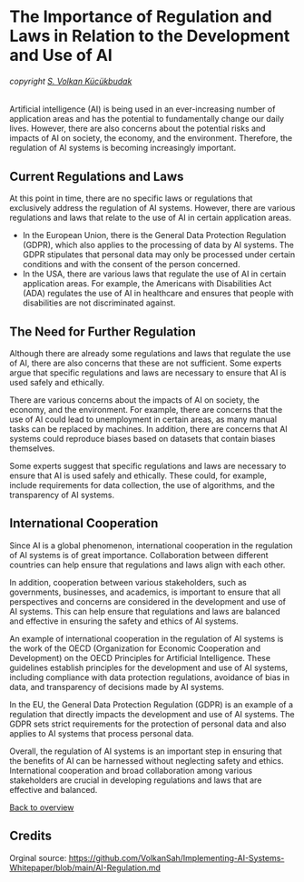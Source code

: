 # The Importance of Regulation and Laws in Relation to the Development and Use of AI
###### copyright [S. Volkan Kücükbudak](https://github.com/volkansah)
Artificial intelligence (AI) is being used in an ever-increasing number of application areas and has the potential to fundamentally change our daily lives. However, there are also concerns about the potential risks and impacts of AI on society, the economy, and the environment. Therefore, the regulation of AI systems is becoming increasingly important.

## Current Regulations and Laws
At this point in time, there are no specific laws or regulations that exclusively address the regulation of AI systems. However, there are various regulations and laws that relate to the use of AI in certain application areas.

- In the European Union, there is the General Data Protection Regulation (GDPR), which also applies to the processing of data by AI systems. The GDPR stipulates that personal data may only be processed under certain conditions and with the consent of the person concerned.
- In the USA, there are various laws that regulate the use of AI in certain application areas. For example, the Americans with Disabilities Act (ADA) regulates the use of AI in healthcare and ensures that people with disabilities are not discriminated against.

## The Need for Further Regulation
Although there are already some regulations and laws that regulate the use of AI, there are also concerns that these are not sufficient. Some experts argue that specific regulations and laws are necessary to ensure that AI is used safely and ethically.

There are various concerns about the impacts of AI on society, the economy, and the environment. For example, there are concerns that the use of AI could lead to unemployment in certain areas, as many manual tasks can be replaced by machines. In addition, there are concerns that AI systems could reproduce biases based on datasets that contain biases themselves.

Some experts suggest that specific regulations and laws are necessary to ensure that AI is used safely and ethically. These could, for example, include requirements for data collection, the use of algorithms, and the transparency of AI systems.

## International Cooperation
Since AI is a global phenomenon, international cooperation in the regulation of AI systems is of great importance. Collaboration between different countries can help ensure that regulations and laws align with each other.

In addition, cooperation between various stakeholders, such as governments, businesses, and academics, is important to ensure that all perspectives and concerns are considered in the development and use of AI systems. This can help ensure that regulations and laws are balanced and effective in ensuring the safety and ethics of AI systems.

An example of international cooperation in the regulation of AI systems is the work of the OECD (Organization for Economic Cooperation and Development) on the OECD Principles for Artificial Intelligence. These guidelines establish principles for the development and use of AI systems, including compliance with data protection regulations, avoidance of bias in data, and transparency of decisions made by AI systems.

In the EU, the General Data Protection Regulation (GDPR) is an example of a regulation that directly impacts the development and use of AI systems. The GDPR sets strict requirements for the protection of personal data and also applies to AI systems that process personal data.

Overall, the regulation of AI systems is an important step in ensuring that the benefits of AI can be harnessed without neglecting safety and ethics. International cooperation and broad collaboration among various stakeholders are crucial in developing regulations and laws that are effective and balanced.


[Back to overview](README.md#Topics)

## Credits
Orginal source: https://github.com/VolkanSah/Implementing-AI-Systems-Whitepaper/blob/main/AI-Regulation.md

